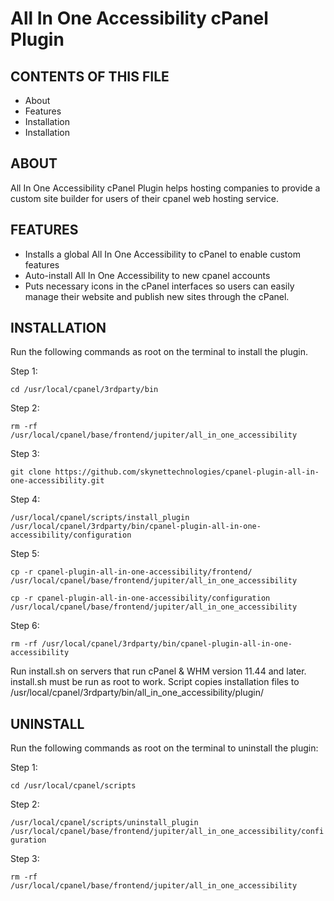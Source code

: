 # All In One Accessibility cPanel Plugin

CONTENTS OF THIS FILE
---------------------

 * About
 * Features
 * Installation
 * Installation

ABOUT
------------
All In One Accessibility cPanel Plugin helps hosting companies to provide a custom site builder for users of their cpanel web hosting service.

FEATURES
---------------------
* Installs a global All In One Accessibility to cPanel to enable custom features
* Auto-install All In One Accessibility to new cpanel accounts
* Puts necessary icons in the cPanel interfaces so users can easily manage their website and publish new sites through the cPanel.

INSTALLATION
---------------------
Run the following commands as root on the terminal to install the plugin.

Step 1:

`cd /usr/local/cpanel/3rdparty/bin`

Step 2:

`rm -rf /usr/local/cpanel/base/frontend/jupiter/all_in_one_accessibility`

Step 3:

`git clone https://github.com/skynettechnologies/cpanel-plugin-all-in-one-accessibility.git`

Step 4:

`/usr/local/cpanel/scripts/install_plugin /usr/local/cpanel/3rdparty/bin/cpanel-plugin-all-in-one-accessibility/configuration`

Step 5:

`cp -r cpanel-plugin-all-in-one-accessibility/frontend/ /usr/local/cpanel/base/frontend/jupiter/all_in_one_accessibility`

`cp -r cpanel-plugin-all-in-one-accessibility/configuration /usr/local/cpanel/base/frontend/jupiter/all_in_one_accessibility`

Step 6:

`rm -rf /usr/local/cpanel/3rdparty/bin/cpanel-plugin-all-in-one-accessibility`


Run install.sh on servers that run cPanel & WHM version 11.44 and later. install.sh must be run as root to work. Script copies installation files to /usr/local/cpanel/3rdparty/bin/all_in_one_accessibility/plugin/

UNINSTALL
---------------------
Run the following commands as root on the terminal to uninstall the plugin:

Step 1:

`cd /usr/local/cpanel/scripts`

Step 2:

`/usr/local/cpanel/scripts/uninstall_plugin /usr/local/cpanel/base/frontend/jupiter/all_in_one_accessibility/configuration`

Step 3:

`rm -rf /usr/local/cpanel/base/frontend/jupiter/all_in_one_accessibility`
